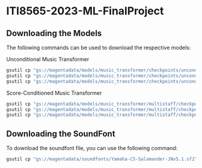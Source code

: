 # ITI8565-2023-ML-FinalProject

## Downloading the Models
The following commands can be used to download the respective models:

Unconditional Music Transformer
```bash
gsutil cp "gs://magentadata/models/music_transformer/checkpoints/unconditional_model_16.ckpt.data-00000-of-00001" ./models/music_transformer/
gsutil cp "gs://magentadata/models/music_transformer/checkpoints/unconditional_model_16.ckpt.index" ./models/music_transformer/
gsutil cp "gs://magentadata/models/music_transformer/checkpoints/unconditional_model_16.ckpt.meta" ./models/music_transformer/
```

Score-Conditioned Music Transformer
```bash
gsutil cp "gs://magentadata/models/music_transformer/multistaff/checkpoints/melody_conditioned_model_16.ckpt.data-00000-of-00001" ./models/music_transformer/
gsutil cp "gs://magentadata/models/music_transformer/multistaff/checkpoints/melody_conditioned_model_16.ckpt.index" ./models/music_transformer/
gsutil cp "gs://magentadata/models/music_transformer/multistaff/checkpoints/melody_conditioned_model_16.ckpt.meta" ./models/music_transformer/
```

## Downloading the SoundFont
To download the soundfont file, you can use the following command:

```bash
gsutil cp "gs://magentadata/soundfonts/Yamaha-C5-Salamander-JNv5.1.sf2" ./soundfonts/
```